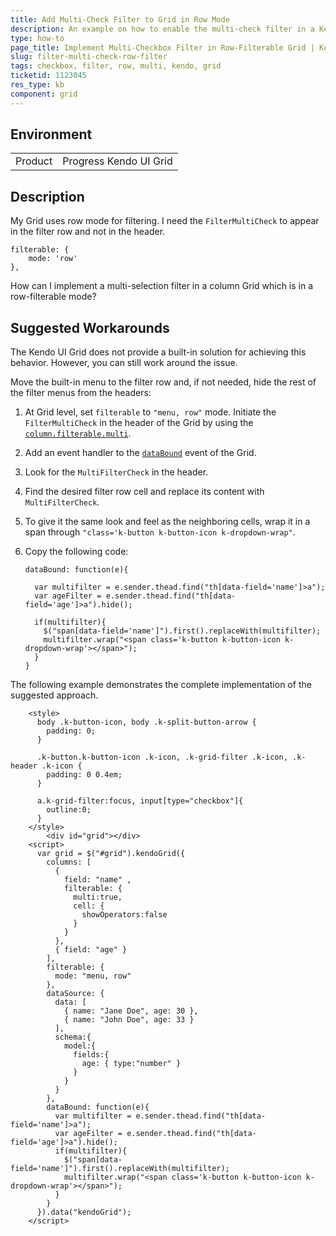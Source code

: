 ```yaml
---
title: Add Multi-Check Filter to Grid in Row Mode
description: An example on how to enable the multi-check filter in a Kendo UI Grid
type: how-to
page_title: Implement Multi-Checkbox Filter in Row-Filterable Grid | Kendo UI Grid
slug: filter-multi-check-row-filter
tags: checkbox, filter, row, multi, kendo, grid
ticketid: 1123045
res_type: kb
component: grid
---
```


## Environment

<table>
 <tr>
  <td>Product</td>
  <td>Progress Kendo UI Grid</td>
 </tr>
</table>


## Description

My Grid uses row mode for filtering. I need the `FilterMultiCheck` to appear in the filter row and not in the header.

    filterable: {  
        mode: 'row'  
    },

How can I implement a multi-selection filter in a column Grid which is in a row-filterable mode?

## Suggested Workarounds

The Kendo UI Grid does not provide a built-in solution for achieving this behavior. However, you can still work around the issue.

Move the built-in menu to the filter row and, if not needed, hide the rest of the filter menus from the headers:

1. At Grid level, set `filterable` to `"menu, row"` mode. Initiate the `FilterMultiCheck` in the header of the Grid by using the [`column.filterable.multi`](/api/javascript/ui/grid/configuration/columns.filterable.multi).
1. Add an event handler to the [`dataBound`](/api/javascript/ui/grid/events/databound) event of the Grid.  
1. Look for the `MultiFilterCheck` in the header.
1. Find the desired filter row cell and replace its content with `MultiFilterCheck`.
1. To give it the same look and feel as the neighboring cells, wrap it in a span through `"class='k-button k-button-icon k-dropdown-wrap"`.   
1. Copy the following code:

    ```
    dataBound: function(e){

      var multifilter = e.sender.thead.find("th[data-field='name']>a");
      var ageFilter = e.sender.thead.find("th[data-field='age']>a").hide();

      if(multifilter){
        $("span[data-field='name']").first().replaceWith(multifilter);
        multifilter.wrap("<span class='k-button k-button-icon k-dropdown-wrap'></span>");
      }
    }
    ```

The following example demonstrates the complete implementation of the suggested approach.

```dojo
    <style>
      body .k-button-icon, body .k-split-button-arrow {
        padding: 0;
      }

      .k-button.k-button-icon .k-icon, .k-grid-filter .k-icon, .k-header .k-icon {
        padding: 0 0.4em;
      }

      a.k-grid-filter:focus, input[type="checkbox"]{
        outline:0;
      }
    </style>
        <div id="grid"></div>
    <script>
      var grid = $("#grid").kendoGrid({
        columns: [
          {
            field: "name" ,
            filterable: {
              multi:true,
              cell: {
                showOperators:false
              }
            }
          },
          { field: "age" }
        ],
        filterable: {
          mode: "menu, row"
        },
        dataSource: {
          data: [
            { name: "Jane Doe", age: 30 },
            { name: "John Doe", age: 33 }
          ],
          schema:{
            model:{
              fields:{
                age: { type:"number" }
              }
            }
          }
        },
        dataBound: function(e){
          var multifilter = e.sender.thead.find("th[data-field='name']>a");
          var ageFilter = e.sender.thead.find("th[data-field='age']>a").hide();
          if(multifilter){
            $("span[data-field='name']").first().replaceWith(multifilter);
            multifilter.wrap("<span class='k-button k-button-icon k-dropdown-wrap'></span>");
          }
        }
      }).data("kendoGrid");
    </script>
```

